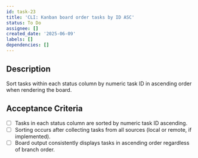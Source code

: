 ```yaml
---
id: task-23
title: 'CLI: Kanban board order tasks by ID ASC'
status: To Do
assignee: []
created_date: '2025-06-09'
labels: []
dependencies: []
---
```


## Description

Sort tasks within each status column by numeric task ID in ascending order when rendering the board.

## Acceptance Criteria

- [ ] Tasks in each status column are sorted by numeric task ID ascending.
- [ ] Sorting occurs after collecting tasks from all sources (local or remote, if implemented).
- [ ] Board output consistently displays tasks in ascending order regardless of branch order.

